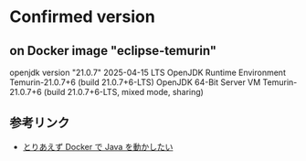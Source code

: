 # Confirmed version

## on Docker image "eclipse-temurin"
openjdk version "21.0.7" 2025-04-15 LTS
OpenJDK Runtime Environment Temurin-21.0.7+6 (build 21.0.7+6-LTS)
OpenJDK 64-Bit Server VM Temurin-21.0.7+6 (build 21.0.7+6-LTS, mixed mode, sharing)

## 参考リンク
- [とりあえず Docker で Java を動かしたい](https://qiita.com/siruku6/items/bb47727770e88b1efc7c)
